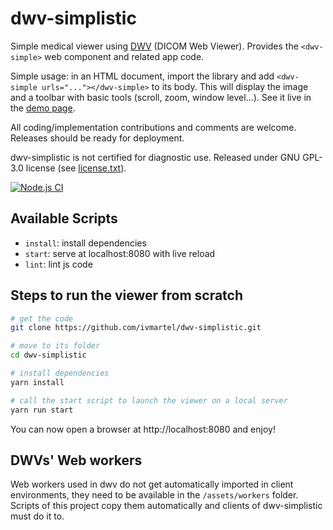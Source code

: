 # dwv-simplistic

Simple medical viewer using [DWV](https://github.com/ivmartel/dwv) (DICOM Web Viewer). Provides
the `<dwv-simple>` web component and related app code.

Simple usage: in an HTML document, import the library and add `<dwv-simple urls="..."></dwv-simple>` to
its body. This will display the image and a toolbar with basic tools (scroll, zoom, window level...). See it live in the [demo page](https://ivmartel.github.io/dwv-simplistic/).

All coding/implementation contributions and comments are welcome. Releases should be ready for deployment.

dwv-simplistic is not certified for diagnostic use. Released under GNU GPL-3.0 license (see [license.txt](license.txt)).

[![Node.js CI](https://github.com/ivmartel/dwv-simplistic/actions/workflows/nodejs-ci.yml/badge.svg)](https://github.com/ivmartel/dwv-simplistic/actions/workflows/nodejs-ci.yml)

## Available Scripts

 - `install`: install dependencies
 - `start`: serve at localhost:8080 with live reload
 - `lint`: lint js code

## Steps to run the viewer from scratch

```sh
# get the code
git clone https://github.com/ivmartel/dwv-simplistic.git

# move to its folder
cd dwv-simplistic

# install dependencies
yarn install

# call the start script to launch the viewer on a local server
yarn run start
```

You can now open a browser at http://localhost:8080 and enjoy!

## DWVs' Web workers
Web workers used in dwv do not get automatically imported in client environments,
they need to be available in the `/assets/workers` folder. Scripts of this project
copy them automatically and clients of dwv-simplistic must do it to.
